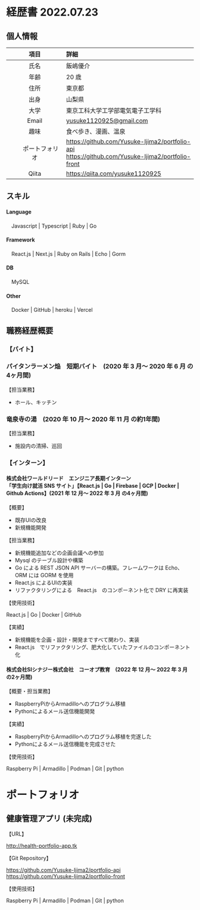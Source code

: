 # 経歴書 2022.07.23

## 個人情報

|      項目      | 詳細                                                                                     |
| :------------: | :--------------------------------------------------------------------------------------- |
|      氏名      | 飯嶋優介                                                                           |
|      年齢      | 20 歳                                                                                    |
|      住所      | 東京都                                                                                   |
|      出身      | 山梨県                                                                                   |
|      大学      | 東京工科大学工学部電気電子工学科                                                      |
|     Email      | yusuke1120925@gmail.com                                                                    |
|      趣味      | 食べ歩き、漫画、温泉                                                      |
|  　　ポートフォリオ 　　| https://github.com/Yusuke-Ijima2/portfolio-api</br>https://github.com/Yusuke-Ijima2/portfolio-front |
|     Qiita      | https://qiita.com/yusuke1120925                                                               |

## スキル

#### Language

　Javascript | Typescript | Ruby | Go

#### Framework

　React.js | Next.js | Ruby on Rails | Echo | Gorm 

#### DB

　MySQL

#### Other

　Docker | GitHub | heroku | Vercel 

## 職務経歴概要

### 【バイト】

### パイタンラーメン焔　短期バイト　(2020 年 3 月〜 2020 年 6 月 の4ヶ月間)

【担当業務】

- ホール、キッチン

### 竜泉寺の湯　(2020 年 10 月〜 2020 年 11 月 の約1年間)

【担当業務】

- 施設内の清掃、巡回

### 【インターン】

#### 株式会社ワールドリード　エンジニア長期インターン<br>「学生向け就活 SNS サイト」【React.js | Go | Firebase | GCP | Docker | Github Actions】(2021 年 12 月〜 2022 年 3 月 の4ヶ月間)

【概要】

- 既存UIの改良
- 新規機能開発

【担当業務】

- 新規機能追加などの企画会議への参加
- Mysql のテーブル設計や構築
- Go による REST JSON API サーバーの構築。フレームワークは Echo、ORM には GORM を使用
- React.js によるUIの実装
- リファクタリングによる　React.js　のコンポーネント化で DRY に再実装

【使用技術】

React.js | Go | Docker | GitHub

【実績】

- 新規機能を企画・設計・開発まですべて関わり、実装
- React.js　でリファクタリング、肥大化していたファイルのコンポーネント化

#### 株式会社SIシナジー株式会社　コーオプ教育　(2022 年 12 月〜 2022 年 3 月 の2ヶ月間)

【概要・担当業務】

- RaspberryPiからArmadilloへのプログラム移植
- Pythonによるメール送信機能開発

【実績】

- RaspberryPiからArmadilloへのプログラム移植を完遂した
- Pythonによるメール送信機能を完成させた

【使用技術】

Raspberry Pi | Armadillo | Podman | Git | python

# ポートフォリオ

## 健康管理アプリ (未完成)

【URL】

http://health-portfolio-app.tk

【Git Repository】

https://github.com/Yusuke-Ijima2/portfolio-api</br>https://github.com/Yusuke-Ijima2/portfolio-front

【使用技術】

Raspberry Pi | Armadillo | Podman | Git | python

